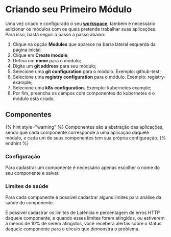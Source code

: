 # Criando seu Primeiro Módulo

Uma vez criado e configurado o seu [**workspace**](https://docs.charlescd.io/primeiros-passsos/definindo-workspace), também é necessário adicionar os módulos com os quais pretende trabalhar suas aplicações. Para isso, basta seguir o passo a passo abaixo:

1. Clique na opção **Modules** que aparece na barra lateral esquerda da página inicial; 
2. Clique em **Create module**;
3. Defina um **nome** para o módulo;
4. Digite um **git address** para seu módulo;
5. Selecione uma **git configuration** para o módulo. Exemplo: github-test;
6. Selecione uma **registry configuration** para o módulo. Exemplo: registry-example;
7. Selecione uma **k8s configuration.** Exemplo: kubernetes example;
8. Por fim, preencha os campos com componentes do kubernetes e o módulo está criado.

## Componentes 

{% hint style="warning" %}
Componentes são a abstração das aplicações, sendo que cada componente corresponde à uma aplicação daquele módulo, e cada um de seus componentes tem sua própria configuração.
{% endhint %}

### Configuração

Para cadastrar um componente é necessário apenas escolher o nome do seu componente e salvar.

### Limites de saúde

Para cada componente é possível cadastrar alguns limites para análise da saúde do componente. 

É possível cadastrar os limites de Latência e percentagem de erros HTTP daquele componente, e quando esses limites forem atingidos, ou estiverem à menos de 10% de serem atingidos, você receberá alertas sobre o status daquele componente para o círculo que demonstra o problema.

